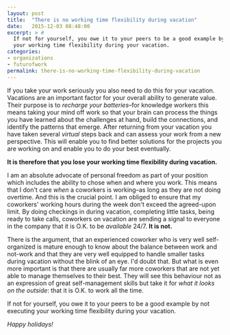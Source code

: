 ```yaml
---
layout: post
title:  "There is no working time flexibility during vacation"
date:   2015-12-03 08:48:00
excerpt: > #
  If not for yourself, you owe it to your peers to be a good example by not executing 
  your working time flexibility during your vacation.
categories:
- organizations
- futurofwork
permalink: there-is-no-working-time-flexibility-during-vacation
---
```


If you take your work seriously you also need to do this for your vacation.
Vacations are an important factor for your overall ability to generate value. Their purpose 
is to *recharge your batteries*–for knowledge workers this means taking your mind off work 
so that your brain can process the things you have learned about the challenges at hand, 
build the connections, and identify the patterns that emerge. After returning from your 
vacation you have taken several *virtual* steps back and can assess your work from a new 
perspective. This will enable you to find better solutions for the projects you are working 
on and enable you to do your best eventually.

**It is therefore that you lose your working time flexibility during vacation.**

I am an absolute advocate of personal freedom as part of your position which includes the 
ability to chose when and where you work. This means that I don't care *when* a coworkers 
is working–as long as they are not doing overtime. And this is the crucial point. I am 
obliged to ensure that my coworkers' working hours during the week don't exceed the 
agreed-upon limit. By doing checkings in during vacation, completing little tasks, being 
ready to take calls, coworkers on vacation are sending a signal to everyone in the company 
that it is O.K. to be *available* 24/7. **It is not.**

There is the argument, that an experienced coworker who is very well self-organized is 
mature enough to know about the balance between work and not-work and that they are very 
well equipped to handle smaller tasks during vacation without the blink of an eye. I'd 
doubt that. But what is even more important is that there are usually far more coworkers 
that are not yet able to manage themselves to their best. They will see this behaviour not 
as an expression of great self-management skills but take it for *what it looks on the 
outside*: that it is O.K. to work all the time. 

If not for yourself, you owe it to your peers to be a good example by not executing your 
working time flexibility during your vacation.

*Happy holidays!*
